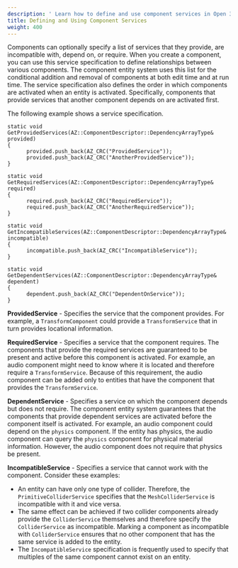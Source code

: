 ```yaml
---
description: ' Learn how to define and use component services in Open 3D Engine. '
title: Defining and Using Component Services
weight: 400
---
```


Components can optionally specify a list of services that they provide, are incompatible with, depend on, or require. When you create a component, you can use this service specification to define relationships between various components. The component entity system uses this list for the conditional addition and removal of components at both edit time and at run time. The service specification also defines the order in which components are activated when an entity is activated. Specifically, components that provide services that another component depends on are activated first.

The following example shows a service specification.

```
static void GetProvidedServices(AZ::ComponentDescriptor::DependencyArrayType& provided)
{
      provided.push_back(AZ_CRC("ProvidedService"));
      provided.push_back(AZ_CRC("AnotherProvidedService"));
}

static void GetRequiredServices(AZ::ComponentDescriptor::DependencyArrayType& required)
{
      required.push_back(AZ_CRC("RequiredService"));
      required.push_back(AZ_CRC("AnotherRequiredService"));
}

static void GetIncompatibleServices(AZ::ComponentDescriptor::DependencyArrayType& incompatible)
{
      incompatible.push_back(AZ_CRC("IncompatibleService"));
}

static void GetDependentServices(AZ::ComponentDescriptor::DependencyArrayType& dependent)
{
      dependent.push_back(AZ_CRC("DependentOnService"));
}
```

**ProvidedService** - Specifies the service that the component provides. For example, a `TransformComponent` could provide a `TransformService` that in turn provides locational information.

**RequiredService** - Specifies a service that the component requires. The components that provide the required services are guaranteed to be present and active before this component is activated. For example, an audio component might need to know where it is located and therefore require a `TransformService`. Because of this requirement, the audio component can be added only to entities that have the component that provides the `TransformService`.

**DependentService** - Specifies a service on which the component depends but does not require. The component entity system guarantees that the components that provide dependent services are activated before the component itself is activated. For example, an audio component could depend on the `physics` component. If the entity has physics, the audio component can query the `physics` component for physical material information. However, the audio component does not require that physics be present.

**IncompatibleService** - Specifies a service that cannot work with the component. Consider these examples:
+ An entity can have only one type of collider. Therefore, the `PrimitiveColliderService` specifies that the `MeshColliderService` is incompatible with it and vice versa.
+ The same effect can be achieved if two collider components already provide the `ColliderService` themselves and therefore specify the `ColliderService` as incompatible. Marking a component as incompatible with `ColliderService` ensures that no other component that has the same service is added to the entity.
+ The `IncompatibleService` specification is frequently used to specify that multiples of the same component cannot exist on an entity.
